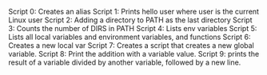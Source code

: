Script 0: Creates an alias
Script 1: Prints hello user where user is the current Linux user
Script 2: Adding a directory to PATH as the last directory
Script 3: Counts the number of DIRS in PATH
Script 4: Lists env variables
Script 5: Lists all local variables and environment variables, and functions
Script 6: Creates a new local var
Script 7: Creates a script that creates a new global variable.
Script 8: Print the addition with a variable value.
Script 9: prints the result of a variable divided by another variable, followed by a new line.
